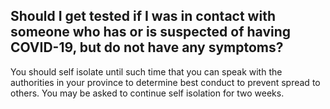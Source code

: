 ## Should I get tested if I was in contact with someone who has or is suspected of having COVID-19, but do not have any symptoms?

You should self isolate until such time that you can speak with the authorities in your province to determine best conduct to prevent spread to others. You may be asked to continue self isolation for two weeks.
